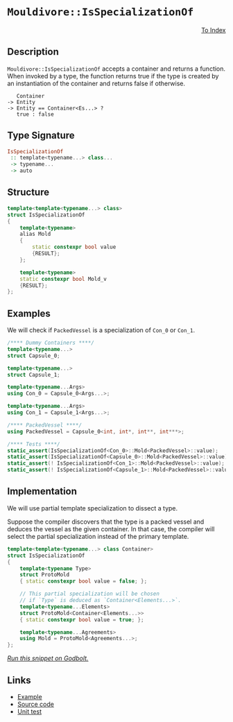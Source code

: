 <!-- Copyright 2024 Feng Mofan
SPDX-License-Identifier: Apache-2.0 -->

# `Mouldivore::IsSpecializationOf`

<p style='text-align: right;'><a href="../../../facilities/metafunctions.md#mouldivore-is-specialization-of">To Index</a></p>

## Description

`Mouldivore::IsSpecializationOf` accepts a container and returns a function.
When invoked by a type, the function returns true if the type is created by an instantiation of the container and returns false if otherwise.

<pre><code>   Container
-> Entity
-> Entity == Container&lt;Es...&gt; ?
   true : false</code></pre>

## Type Signature

```Haskell
IsSpecializationOf
 :: template<typename...> class...
 -> typename...
 -> auto 
```

## Structure

```C++
template<template<typename...> class>
struct IsSpecializationOf
{
    template<typename>
    alias Mold
    {
        static constexpr bool value
        {RESULT};
    };

    template<typename>
    static constexpr bool Mold_v
    {RESULT};
};
```

## Examples

We will check if `PackedVessel` is a specialization of `Con_0` or `Con_1`.

```C++
/**** Dummy Containers ****/
template<typename...>
struct Capsule_0;

template<typename...>
struct Capsule_1;

template<typename...Args>
using Con_0 = Capsule_0<Args...>;

template<typename...Args>
using Con_1 = Capsule_1<Args...>;

/**** PackedVessel ****/
using PackedVessel = Capsule_0<int, int*, int**, int***>;

/**** Tests ****/
static_assert(IsSpecializationOf<Con_0>::Mold<PackedVessel>::value);
static_assert(IsSpecializationOf<Capsule_0>::Mold<PackedVessel>::value);
static_assert(! IsSpecializationOf<Con_1>::Mold<PackedVessel>::value);
static_assert(! IsSpecializationOf<Capsule_1>::Mold<PackedVessel>::value);
```

## Implementation

We will use partial template specialization to dissect a type.

Suppose the compiler discovers that the type is a packed vessel and deduces the vessel as the given container. In that case, the compiler will select the partial specialization instead of the primary template.

```C++
template<template<typename...> class Container>
struct IsSpecializationOf
{
    template<typename Type>
    struct ProtoMold
    { static constexpr bool value = false; };

    // This partial specialization will be chosen
    // if `Type` is deduced as `Container<Elements...>`.
    template<typename...Elements>
    struct ProtoMold<Container<Elements...>>
    { static constexpr bool value = true; };

    template<typename...Agreements>
    using Mold = ProtoMold<Agreements...>;
};
```

[*Run this snippet on Godbolt.*](https://godbolt.org/#z:OYLghAFBqd5QCxAYwPYBMCmBRdBLAF1QCcAaPECAMzwBtMA7AQwFtMQByARg9KtQYEAysib0QXACx8BBAKoBnTAAUAHpwAMvAFYTStJg1DIApACYAQuYukl9ZATwDKjdAGFUtAK4sGIAOwArKSuADJ4DJgAcj4ARpjEIJIAbKQADqgKhE4MHt6%2BAcEZWY4C4ZExLPGJKbaY9qUMQgRMxAR5Pn5BdQ05za0E5dFxCUmpCi1tHQXdEwNDldVjAJS2qF7EyOwcAPQAVAeHR8cnhzsmGgCC%2B4cA1ACSLGn0bIJMjbdH51c3p3%2Bn30uF0uBEwTwMoJMAGY3KDwe9MNDYQBPNKMViYAB02Oh2FuyAMCgUtw8bwiCVxwImxC8DgeCiEaOQeDEeAAXu8cgB5KjAkz%2BKxXW7C25w54IpEEVHoti3AAq0spQpF1NpBFuymIqCIAFlPOhgSLbvyLLc5o5kPiBBNMKo0sRbrFUJ5bgA3MReTDGqEAEVuVDESmhpv5PuDfOVwp2O3lCDwxLSAxZtDNTOT7M5AluAHc6Cn4viEJlGIaRdHbngqMbkhoFWiTDWK8SsOhaZh0LcmMSGxpSS1ycQkdgXowCApsZjKTXJ5HRWDxZCYVK0cw2BPh2DRwolZcjaq6Zrtag9bQDTC%2B0wB0OR4Jxziodgd0aTWaWharQwbXaHU6Xe7vF60J%2BgQNKIlCIb%2BGG4ERruIpihCYEoiuGITpcwDEJgm63k%2BIpeFkRi3CeHZARqWq6vqSJoRhWFjhOlLQVcobhoxPz/H8gK/HstzYKorDPF6XzApxbFnDBnG3D6PgsMiJKyJekTEMSglXPBEpLtKq5Yvej5XPu6puEwaQKF49AAPoaMxQIqfOCGShpKHaVSIFqiShnGWZXCWcCqmLkhMpaZilzEMA24PsCeERMAskMOZ3p%2BgZRkmZg5mUcFd6TmFDFWSCNlqX5mmoWlO4RQRpKmVwcWuYlHmpSFdGZYK2XicoTDIAA1u2ABqmBEvUnyiVcJVRS17VdT1diVQl7nJRZMIRAQpAVoIeyLfNByrctBz0Y1QlHPKPVjv1ByAuaeDIKZXZKG0ED3AyaashyjQ8kiZWzdgIAgERSIjR16Ddb1tC4h9/6esslmnedl0JAQN13ZgzIPZmDDPeeblJSlD4fV9MI/WNANAyAIOYGDWUQxdvXXWAYD0oy8Ppo93K8ueAjlQT2NuLjf3jfUBNEyTjVk1DlPU7dtMI7QGZPUzbhTejnmY59FE461v3/XYvMesTwYcKstCcIEvB%2BBwWikKgnBuNY1hmusmyAWYUI8KQBCaDrqxtSAgSSJiGgABxmGYACcAdcIEvs%2B1w/j%2BNIescJIvAsBIGgaKQRsm2bHC8AoIDJ87xs66QcCwDAiAgOsBBpF4C0UBAaBPHQCRRBinCqD7yQALTJJItzAMglpSJiZi8O2hAkHg6B6PwggiGI7BSDIgiKCo6h56QuhcKQ2bEIZnA8Lr%2BuGy7pucFylcV%2BqqBVi37ed93ve3P3Zi3BAHh1/QDrmA7yy8LnWirBASC1zSPXMg1dAHAJAMAKQZg%2BB0FBIpSgsRD6xAiK0ZEO9eDIOYMQZEXJYjaHhrnR2tdXgEC5AwWgaCV5YFiF4YABlaC0CztwXgWAWCGGAOIKheAMIODwK6Hqh9bTw0rtsR2816iHwlrELe2CPBYEPiBPACdmGkH4cQJ0SgfRgnYRLIwLtVhUAMCFTqeBMDZi5CudB89hCiHEHPSe8glBqEPmvfQ7CUCW0sPoPAsQs6QFWKgNIjQmFtwmGeH0phLDWDMGnNRxAx4CP8T0AhOQXAMHcJ4ToegwjkkWKMdexRsgCGmH4ApmQikMAWCMRI687ApIEP0KYmSCi1PqPUpokxBi5OqXoOYTT8ilNsJ0qpVR8mrAUDbLYEg94cANinQ%2B6dbhXw7l3HufcvaPwgLgEe797ZcC/k7fRqwECYCYFgRIEA3ZJChJiAOUIo4aEkGYFISdAjJADvoTgcdSAJwdpiZIXBkg%2BwDuHZInsQ53NSKnXg6dM7Z0OXnP%2Bxd/6l1PpXcglAwFv0bmwTgrQWCun8G3Jg%2BIDAES4AHTEXBvZD3wEQeJ4914OOnnY6QDjF7OJXroaBm9t7MJmXM6FR8OAn3LpXW4F8lmtxWaS9h99KXUo0E/F%2BQC37GntmYA5P984oqxQkDFNdUCv1GASdhFKuDJxoLQOBWcICIJXpg1BVjHXYNwfghwVjiGjjIRQw%2B1DaH0MYVY1hOjtgm3wDwxw/CmEmyEcgERVjxExxNlImRyI5Fhu/vE5Rjs1EaMwFothRhdGgERXwIxCgTFmIsYwKxzLbGzzZbIDly8TbcrcXoyJVgvFSL8Zc02QScghLCUBLt0TYkJAZYk/tdTeHOAgK4Ep2T0kjKWGUkoOQl3roqau/JyS50dIGFu/djRGldIqD02pnTj19PPcMUZNTxmTNngKg%2BK9FnLJvqa8lCrvZP22fS9Vn9v5HNICcs5ox%2B0x2%2Bb8yljyggB0jlCJ5KRJDryFbC2w8LtVIvgCisuZ8DV6uIDi7Y%2BKb4sAUK6S0roKWYgQhMWlOyx4T1kCyxt1iW0uJAFCDeW80joNffM99x80Xn0vhRqjNG6MMfVM/I1qqEhAahFq/RBcAEKeAURzTb9CbIDSGkUytGA6mVk6ZVQncYHWoSLa%2B1JsXWUMdg5t1BDPVGpIT6yh4bMA0LoWIINKiQ3FszaQCNKTo2CNUMI0EibBASJXqm1BGaFHZqsXm4shadGRTU4YpgxjTHmMsSo%2BtM8JBNoXk41tOgeMduMJ4mwvb4ABMHdaTgOwwkeKiZYGJMK4kJL7eMtpB60kZIGcu9Au6anpHKY0Y9hTGiTd6UN0917mmDNnSt%2BY3SH29NW2Nq9W2L07f2WsDYUyTsx0FQszgSzJPUbdDJhEEx/10pIEB/ZIHEXHNOecygMyYMgEDpiKEUJAihzQ0nEH/ggXCbTpwOFOdQPu0kIEW5Ed/BJx9pIYOXA/ZmFSDHKEb64cZwRb/GZg9Ycwvh2T12qibOpMkEAA%3D)

## Links

- [Example](../../../code/facilities/metafunctions/mouldivore/is_specialization_of/implementation.hpp)
- [Source code](../../../../conceptrodon/mouldivore/is_specialization_of.hpp)
- [Unit test](../../../../tests/unit/metafunctions/mouldivore/is_specialization_of.test.hpp)
